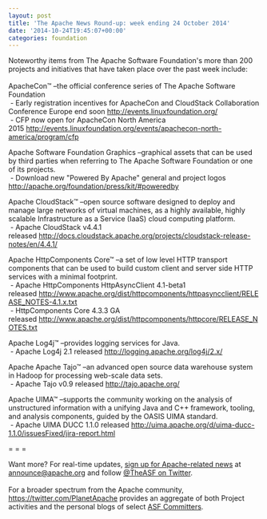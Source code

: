 ```yaml
---
layout: post
title: 'The Apache News Round-up: week ending 24 October 2014'
date: '2014-10-24T19:45:07+00:00'
categories: foundation
---
```

<div>Noteworthy items from The Apache Software Foundation's more than 200 projects and initiatives that have taken place over the past week include:</div> 
  <div><br /></div> 
  <div>ApacheCon™ –the official conference series of The Apache Software Foundation</div> 
  <div>&nbsp;- Early registration incentives for ApacheCon and CloudStack Collaboration Conference Europe end soon&nbsp;<a href="http://events.linuxfoundation.org/">http://events.linuxfoundation.org/</a></div> 
  <div>&nbsp;- CFP now open for ApacheCon North America 2015&nbsp;<a href="http://events.linuxfoundation.org/events/apachecon-north-america/program/cfp">http://events.linuxfoundation.org/events/apachecon-north-america/program/cfp</a></div> 
  <p>Apache Software Foundation Graphics&nbsp;–graphical assets that can be used by third parties when referring to The Apache Software Foundation or one of its projects.<br />&nbsp;- Download new &quot;Powered By Apache&quot; general and project logos <a href="http://apache.org/foundation/press/kit/#poweredby">http://apache.org/foundation/press/kit/#poweredby</a></p> 
  <p>Apache CloudStack™&nbsp;–open source software designed to deploy and manage large networks of virtual machines, as a highly available, highly scalable Infrastructure as a Service (IaaS) cloud computing platform.<br />&nbsp;- Apache CloudStack v4.4.1 released&nbsp;<a href="http://docs.cloudstack.apache.org/projects/cloudstack-release-notes/en/4.4.1/">http://docs.cloudstack.apache.org/projects/cloudstack-release-notes/en/4.4.1/</a></p> 
  <div> 
    <p>Apache HttpComponents Core™&nbsp;–a set of low level HTTP transport components that can be used to build custom client and server side HTTP services with a minimal footprint. &nbsp;<br />&nbsp;- Apache HttpComponents HttpAsyncClient 4.1-beta1 released&nbsp;<a href="http://www.apache.org/dist/httpcomponents/httpasyncclient/RELEASE_NOTES-4.1.x.txt">http://www.apache.org/dist/httpcomponents/httpasyncclient/RELEASE_NOTES-4.1.x.txt</a><br />&nbsp;-&nbsp;HttpComponents Core 4.3.3 GA released&nbsp;<a href="http://www.apache.org/dist/httpcomponents/httpcore/RELEASE_NOTES.txt">http://www.apache.org/dist/httpcomponents/httpcore/RELEASE_NOTES.txt</a></p> 
  </div> 
  <p>Apache Log4j™ –provides logging services for Java.<br />&nbsp;- Apache Log4j 2.1 released&nbsp;<a href="http://logging.apache.org/log4j/2.x/">http://logging.apache.org/log4j/2.x/</a></p> 
  <div> 
    <p>Apache Apache Tajo™ –an advanced open source data warehouse system in Hadoop for processing web-scale data sets.<br />&nbsp;- Apache Tajo v0.9 released&nbsp;<a href="http://tajo.apache.org/">http://tajo.apache.org/</a></p> 
  </div> 
  <div> 
    <p> </p> 
  </div> 
  <p>Apache UIMA™ –supports the community working on the analysis of unstructured information with a unifying Java and C++ framework, tooling, and analysis components, guided by the OASIS UIMA standard.<br />&nbsp;- Apache UIMA DUCC 1.1.0 released&nbsp;<a href="http://uima.apache.org/d/uima-ducc-1.1.0/issuesFixed/jira-report.html">http://uima.apache.org/d/uima-ducc-1.1.0/issuesFixed/jira-report.html</a></p> 
  <div> 
    <p>= = =</p> 
  </div> 
  <div>Want more? For real-time updates, <a href="http://www.apache.org/foundation/mailinglists.html#foundation-announce">sign up for Apache-related news</a> at <a href="http://mail-archives.apache.org/mod_mbox/www-announce/">announce@apache.org</a> and follow <a href="https://twitter.com/TheASF">@TheASF on Twitter</a>.&nbsp;</div> 
  <div><br /></div> 
  <div>For a broader spectrum from the Apache community, <a href="https://twitter.com/PlanetApache">https://twitter.com/PlanetApache</a> provides an aggregate of both Project activities and the personal blogs of select <a href="http://people.apache.org/">ASF Committers</a>.</div>
